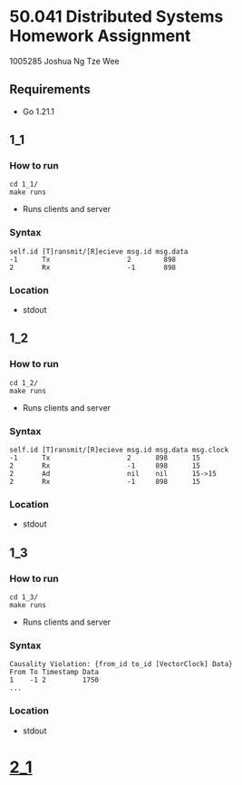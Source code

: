 # 50.041 Distributed Systems Homework Assignment
1005285 Joshua Ng Tze Wee 

## Requirements
- Go 1.21.1
## 1_1

### How to run
```
cd 1_1/
make runs
```
- Runs clients and server

### Syntax
```
self.id [T]ransmit/[R]ecieve msg.id msg.data 
-1      Tx                   2        898
2       Rx                   -1       898
```
### Location
- stdout

## 1_2

### How to run
```
cd 1_2/
make runs
```
- Runs clients and server

### Syntax
```
self.id [T]ransmit/[R]ecieve msg.id msg.data msg.clock
-1      Tx                   2      898      15
2       Rx                   -1     898      15
2       Ad                   nil    nil      15->15
2       Rx                   -1     898      15
```
### Location
- stdout

## 1_3

### How to run
```
cd 1_3/
make runs
```
- Runs clients and server

### Syntax
```
Causality Violation: {from_id to_id [VectorClock] Data}
From To Timestamp Data
1    -1 2         1750
...
```
### Location
- stdout

# [2_1](/hw1/2_1/2_1.md)
